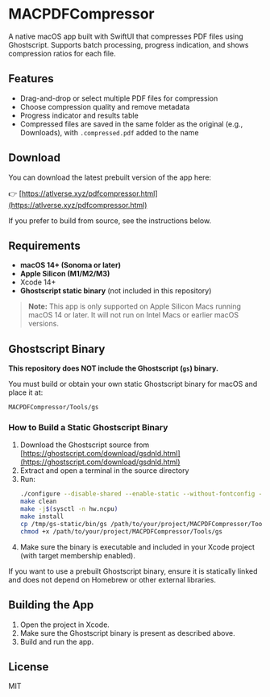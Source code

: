 # MACPDFCompressor

A native macOS app built with SwiftUI that compresses PDF files using Ghostscript. Supports batch processing, progress indication, and shows compression ratios for each file.

## Features
- Drag-and-drop or select multiple PDF files for compression
- Choose compression quality and remove metadata
- Progress indicator and results table
- Compressed files are saved in the same folder as the original (e.g., Downloads), with `.compressed.pdf` added to the name

## Download
You can download the latest prebuilt version of the app here:

👉 [https://atlverse.xyz/pdfcompressor.html](https://atlverse.xyz/pdfcompressor.html)

If you prefer to build from source, see the instructions below.

## Requirements
- **macOS 14+ (Sonoma or later)**
- **Apple Silicon (M1/M2/M3)**
- Xcode 14+
- **Ghostscript static binary** (not included in this repository)

> **Note:** This app is only supported on Apple Silicon Macs running macOS 14 or later. It will not run on Intel Macs or earlier macOS versions.

## Ghostscript Binary
**This repository does NOT include the Ghostscript (`gs`) binary.**

You must build or obtain your own static Ghostscript binary for macOS and place it at:

```
MACPDFCompressor/Tools/gs
```

### How to Build a Static Ghostscript Binary
1. Download the Ghostscript source from [https://ghostscript.com/download/gsdnld.html](https://ghostscript.com/download/gsdnld.html)
2. Extract and open a terminal in the source directory
3. Run:
   ```sh
   ./configure --disable-shared --enable-static --without-fontconfig --without-freetype --without-libidn --prefix=/tmp/gs-static
   make clean
   make -j$(sysctl -n hw.ncpu)
   make install
   cp /tmp/gs-static/bin/gs /path/to/your/project/MACPDFCompressor/Tools/gs
   chmod +x /path/to/your/project/MACPDFCompressor/Tools/gs
   ```
4. Make sure the binary is executable and included in your Xcode project (with target membership enabled).

If you want to use a prebuilt Ghostscript binary, ensure it is statically linked and does not depend on Homebrew or other external libraries.

## Building the App
1. Open the project in Xcode.
2. Make sure the Ghostscript binary is present as described above.
3. Build and run the app.

## License
MIT 